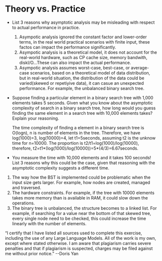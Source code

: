 # Theory vs. Practice

- List 3 reasons why asymptotic analysis may be misleading with respect to
  actual performance in practice.

  1. Asympotic analysis ignored the constant factor and lower-order terms, in the
  real world practical scenarios with finite input, these factos can impact the
  performance significantly.
  2. Asympotic analysis is a theoretical model, it does not account for the real-world
  hardware, such as CP cache size, memory bandwith, diskI/O...These can also impact
  the actual performance.
  3. Asympotic analysis assumes worst-case, best-case, or average-case scenarios, based 
  on a theoretical model of data distribution, but in real-world situation, the distribution
  of the data could be varied(skewed or repetiyive data), it can casue an unexpected performance.
  For example, the unbalanced binary search tree.

- Suppose finding a particular element in a binary search tree with 1,000
  elements takes 5 seconds. Given what you know about the asymptotic complexity
  of search in a binary search tree, how long would you guess finding the same
  element in a search tree with 10,000 elements takes? Explain your reasoning.

  The time complexity of finding a element in a binary search tree is O(logn), n 
  is number of elements in the tree. Therefore, we have log(1000)=3, log(10000)=4, 
  let t1=5seconds, assuming t2 is the unknow time for n=10000. The proportion is 
  t2/t1=log(1000)/log(10000), therefore, t2=t1*(log(1000)/log(10000))=5*(4/3)=6.67seconds.

- You measure the time with 10,000 elements and it takes 100 seconds! List 3
  reasons why this could be the case, given that reasoning with the asymptotic
  complexity suggests a different time.
 1. The way how the BST is implemented could be problematic when the input size gets larger.
  For example, how nodes are created, managed and traversed.
 2. The hardware constraints. For example, if the tree with 10000 elements takes more 
  memory than is available in RAM, it could slow down the operations.
 3. The binary tree is unbalanced, the structure becomes to a linked list. For example, if
  searching for a value near the bottom of that skewed tree, every single node need to be checked,
  this could increase the time linearly with the number of elements.

“I certify that I have listed all sources used to complete this exercise,
 including the use of any Large Language Models. 
 All of the work is my own, except where stated otherwise. 
 I am aware that plagiarism carries severe penalties and that if plagiarism is suspected, 
 charges may be filed against me without prior notice.” --Doris Yan


